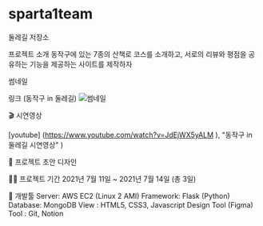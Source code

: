 # sparta1team
둘레길 저장소



프로젝트 소개
동작구에 있는 7종의 산책로 코스를 소개하고, 서로의 리뷰와 평점을 공유하는 기능을 제공하는 사이트를 제작하자




썸네일


링크 (동작구 in 둘레길)
![썸네일](https://user-images.githubusercontent.com/108056051/178934145-b4c92b47-9a57-407b-b058-a8becbb7e64e.GIF)

🎬 시연영상

[youtube]
(https://www.youtube.com/watch?v=JdEjWX5yALM
), "동작구 in 둘레길 시연영상"
)


🎨 프로젝트 초안
디자인


👨‍💻 프로젝트 기간
2021년 7월 11일 ~ 2021년 7월 14일 (총 3일)



🔨 개발툴
Server: AWS EC2 (Linux 2 AMI)
Framework: Flask (Python)
Database: MongoDB
View : HTML5, CSS3, Javascript
Design Tool (Figma)
Tool : Git, Notion

